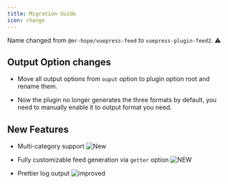 ```yaml
---
title: Migration Guide
icon: change
---
```


Name changed from `@mr-hope/vuepress-feed` to `vuepress-plugin-feed2`. ⚠

## Output Option changes

- Move all output options from `ouput` option to plugin option root and rename them.

- Now the plugin no longer generates the three formats by default, you need to manually enable it to output format you need.

## New Features

- Multi-category support ![New](https://img.shields.io/badge/-new-brightgreen)

- Fully customizable feed generation via `getter` option ![NEW](https://img.shields.io/badge/-new-brightgreen)

- Prettier log output ![improved](https://img.shields.io/badge/-improved-blue)

